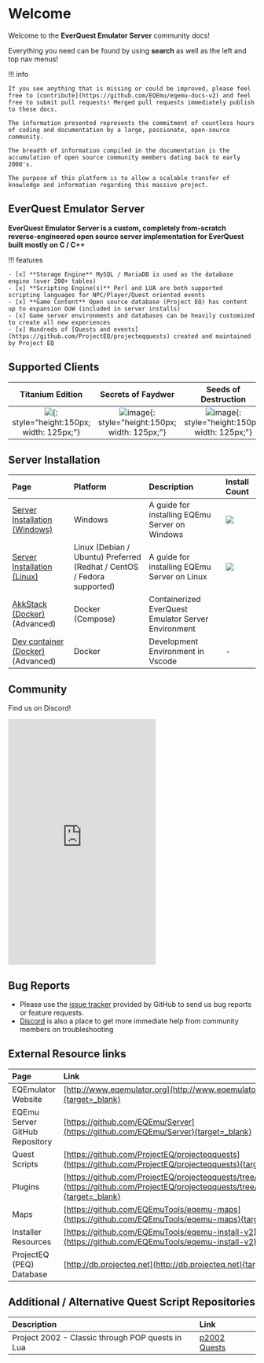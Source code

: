 # Welcome

Welcome to the **EverQuest Emulator Server** community docs!

Everything you need can be found by using **search** as well as the left and top nav menus!

!!! info

    If you see anything that is missing or could be improved, please feel free to [contribute](https://github.com/EQEmu/eqemu-docs-v2) and feel free to submit pull requests! Merged pull requests immediately publish to these docs.

    The information presented represents the commitment of countless hours of coding and documentation by a large, passionate, open-source community.

    The breadth of information compiled in the documentation is the accumulation of open source community members dating back to early 2000's.

    The purpose of this platform is to allow a scalable transfer of knowledge and information regarding this massive project.

## EverQuest Emulator Server

**EverQuest Emulator Server is a custom, completely from-scratch reverse-engineered open source server implementation
for EverQuest built mostly on C / C++**

!!! features

    - [x] **Storage Engine** MySQL / MariaDB is used as the database engine (over 200+ tables)
    - [x] **Scripting Engine(s)** Perl and LUA are both supported scripting languages for NPC/Player/Quest oriented events
    - [x] **Game Content** Open source database (Project EQ) has content up to expansion OoW (included in server installs)
    - [x] Game server environments and databases can be heavily customized to create all new experiences
    - [x] Hundreds of [Quests and events](https://github.com/ProjectEQ/projecteqquests) created and maintained by Project EQ

## Supported Clients

|                                                                 Titanium Edition                                                                 |                                                                  Secrets of Faydwer                                                                   |                                                                 Seeds of Destruction                                                                  |                                                                       Underfoot                                                                       |                                                               Rain of Fear (Most used)                                                                |
|:------------------------------------------------------------------------------------------------------------------------------------------------:|:-----------------------------------------------------------------------------------------------------------------------------------------------------:|:-----------------------------------------------------------------------------------------------------------------------------------------------------:|:-----------------------------------------------------------------------------------------------------------------------------------------------------:|:-----------------------------------------------------------------------------------------------------------------------------------------------------:|
| ![](https://user-images.githubusercontent.com/3319450/143334304-4faf5cf8-6ed9-4b47-a0e2-938cc3f68e57.png){: style="height:150px; width: 125px;"} | ![image](https://user-images.githubusercontent.com/3319450/143334432-e6e9eaef-b141-4b05-9607-ceb38dcf717d.png){: style="height:150px; width: 125px;"} | ![image](https://user-images.githubusercontent.com/3319450/143334455-420ee97d-ed5e-4f21-a824-48371831c604.png){: style="height:150px; width: 125px;"} | ![image](https://user-images.githubusercontent.com/3319450/143334476-4b699dec-6a1b-4690-be7f-64eec22cd60c.png){: style="height:150px; width: 125px;"} | ![image](https://user-images.githubusercontent.com/3319450/143334498-810f76b6-7f18-4723-a02a-d50e11af96d1.png){: style="height:150px; width: 250px;"} |

## Server Installation

| Page                                                                                | Platform                                                               | Description                                         | Install Count                                                                                                                                                                                                                 |
|:------------------------------------------------------------------------------------|:-----------------------------------------------------------------------|:----------------------------------------------------|:------------------------------------------------------------------------------------------------------------------------------------------------------------------------------------------------------------------------------|
| [Server Installation (Windows)](server/installation/server-installation-windows.md) | Windows                                                                | A guide for installing EQEmu Server on Windows      | ![](https://camo.githubusercontent.com/befd841ddd0bcfee4679b37f84b78523866d252093acee36b459ca23df7886ca/687474703a2f2f616e616c79746963732e616b6b61646975732e636f6d2f3f696e7374616c6c5f636f756e742677696e646f77735f636f756e74)
| [Server Installation (Linux)](server/installation/server-installation-linux.md)     | Linux (Debian / Ubuntu) Preferred (Redhat / CentOS / Fedora supported) | A guide for installing EQEmu Server on Linux        | ![](https://camo.githubusercontent.com/99ffa002a4caeb201449be7df0d88324b197f5cb287ae5bb3678b43fcf1441b4/687474703a2f2f616e616c79746963732e616b6b61646975732e636f6d2f3f696e7374616c6c5f636f756e74266c696e75785f636f756e74)     |
| [AkkStack (Docker)](akk-stack/introduction.md) (Advanced)                           | Docker (Compose)                                                       | Containerized EverQuest Emulator Server Environment |
| [Dev container (Docker)](server/installation/dev-container.md) (Advanced)                           | Docker                                                       | Development Environment in Vscode | -                                                                                                                                                                                                                             |

## Community

Find us on Discord!

<iframe src="https://discord.com/widget?id=1421535813031821376&theme=dark" width="300" height="500" allowtransparency="true" frameborder="0" sandbox="allow-popups allow-popups-to-escape-sandbox allow-same-origin allow-scripts"></iframe>

## Bug Reports

* Please use the [issue tracker](https://github.com/EQEmu/Server/issues) provided by GitHub to send us bug reports or
  feature requests.
* [Discord](https://discord.gg/pX7Duv9djP) is also a place to get more immediate help from community members on
  troubleshooting

## External Resource links

| Page                           | Link                                                                                                                                                |
|:-------------------------------|:----------------------------------------------------------------------------------------------------------------------------------------------------|
| EQEmulator Website             | [http://www.eqemulator.org](http://www.eqemulator.org){target=_blank}                                                                               |
| EQEmu Server GitHub Repository | [https://github.com/EQEmu/Server](https://github.com/EQEmu/Server){target=_blank}                                                                   |
| Quest Scripts                  | [https://github.com/ProjectEQ/projecteqquests](https://github.com/ProjectEQ/projecteqquests){target=_blank}                                         |
| Plugins                        | [https://github.com/ProjectEQ/projecteqquests/tree/master/plugins](https://github.com/ProjectEQ/projecteqquests/tree/master/plugins){target=_blank} |
| Maps                           | [https://github.com/EQEmuTools/eqemu-maps](https://github.com/EQEmuTools/eqemu-maps){target=_blank}                                                 |
| Installer Resources            | [https://github.com/EQEmuTools/eqemu-install-v2](https://github.com/EQEmuTools/eqemu-install-v2){target=_blank}                                     |
| ProjectEQ (PEQ) Database       | [http://db.projecteq.net](http://db.projecteq.net){target=_blank}                                                                                   |

## Additional / Alternative Quest Script Repositories

| Description                                      | Link                                              |
|:-------------------------------------------------|:--------------------------------------------------|
| Project 2002 - Classic through POP quests in Lua | [p2002 Quests](https://github.com/p2002eq/quests) |


